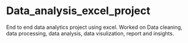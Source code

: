 # Data_analysis_excel_project
End to end data analytics project using excel.
Worked on Data cleaning, data processing, data analysis, data visulization, report and insights.
